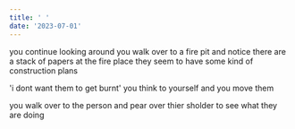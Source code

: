 ```yaml
---
title: ' '
date: '2023-07-01'
---
```


you continue looking around you walk over to a fire pit and notice there are a stack of papers at the fire place they seem to have some kind of construction plans 

'i dont want them to get burnt' you think to yourself and you move them 

you walk over to the person and pear over thier sholder to see what they are doing 


